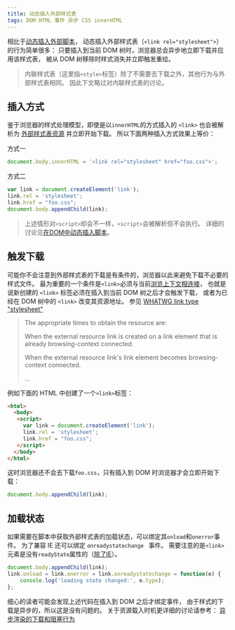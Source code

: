 ```yaml
---
title: 动态插入外部样式表
tags: DOM HTML 事件 异步 CSS innerHTML
---
```


相比于[动态插入外部脚本](/2017/01/16/dynamic-script-insertion.html)，
动态插入外部样式表（`<link rel="stylesheet">`）的行为简单很多：
只要插入到当前 DOM 树时，浏览器总会异步地立即下载并应用该样式表，
被从 DOM 树移除时样式消失并立即触发重绘。

> 内联样式表（这里指`<style>`标签）除了不需要去下载之外，其他行为与外部样式表相同。
> 因此下文略过对内联样式表的讨论。

<!--more-->

## 插入方式

鉴于浏览器的样式处理模型，即使是以`innerHTML`的方式插入的 `<link>` 
也会被解析为 [外部样式表资源][ex-link-res] 并立即开始下载。
所以下面两种插入方式效果上等价：

方式一

```javascript
document.body.innerHTML = '<link rel="stylesheet" href="foo.css">';
```

方式二

```javascript
var link = document.createElement('link');
link.rel = 'stylesheet';
link.href = "foo.css";
document.body.appendChild(link);
```

> 上述情形对`<script>`却会不一样，`<script>`会被解析但不会执行。
> 详细的讨论见[在DOM中动态插入脚本](/2017/01/16/dynamic-script-insertion.html)。

## 触发下载

可能你不会注意到外部样式表的下载是有条件的，浏览器以此来避免下载不必要的样式文件。
最为重要的一个条件是`<link>`必须与当前[浏览上下文相连接][bcc]，
也就是说新创建的 `<link>` 标签必须在插入到当前 DOM 树之后才会触发下载，
或者为已经在 DOM 树中的 `<link>` 改变其资源地址。
参见 [WHATWG link type "stylesheet"][lts]

> The appropriate times to obtain the resource are:
>
> When the external resource link is created on a link element that is already browsing-context connected.
> 
> When the external resource link's link element becomes browsing-context connected.
>
> ...

例如下面的 HTML 中创建了一个`<link>`标签：

```html
<html>
  <body>
   <script>
     var link = document.createElement('link');
     link.rel = 'stylesheet';
     link.href = "foo.css";
   </script>
  </body>
</html>
```

这时浏览器还不会去下载`foo.css`，只有插入到 DOM 时浏览器才会立即开始下载：

```javascript
document.body.appendChild(link);
```

## 加载状态

如果需要在脚本中获取外部样式表的加载状态，可以绑定其`onload`和`onerror`事件。
为了兼容 IE 还可以绑定 `onreadystatechange ` 事件。
需要注意的是`<link>`元素是没有`readyState`属性的（[除了IE][readystate-ie]）。

```javascript
document.body.appendChild(link);
link.onload = link.onerror = link.onreadystatechange = function(e) {
    console.log('loading state changed:', e.type);
};
```

细心的读者可能会发现上述代码在插入到 DOM 之后才绑定事件，
由于样式的下载是异步的，所以这是没有问题的。
关于资源载入时机更详细的讨论请参考：
[异步渲染的下载和阻塞行为](/2016/11/26/dynamic-dom-render-blocking.html)


[ex-link-res]: https://whatwg-cn.github.io/html/#external-resource-link
[bcc]: https://html.spec.whatwg.org/#browsing-context-connected
[lts]: https://html.spec.whatwg.org/#link-type-stylesheet
[readystate-ie]: https://msdn.microsoft.com/zh-cn/library/ms534359(v=vs.85).aspx
